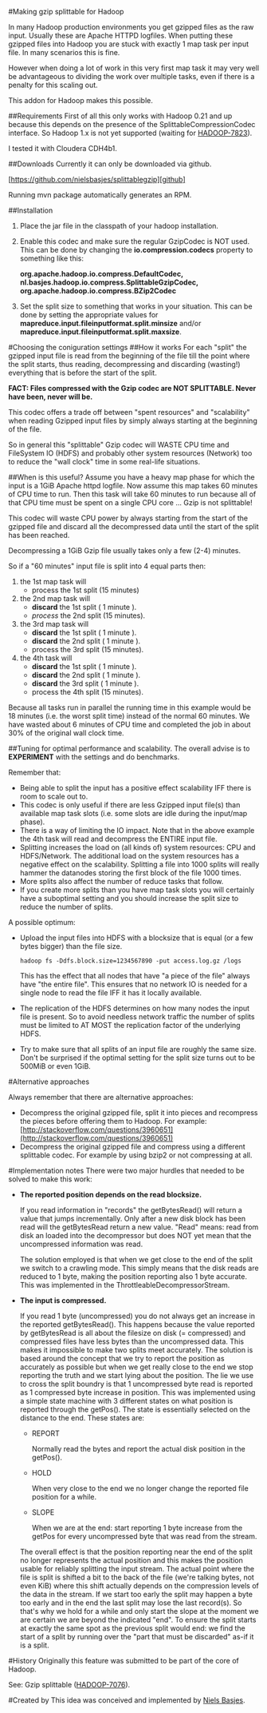 #Making gzip splittable for Hadoop

In many Hadoop production environments you get gzipped files as the raw input. 
Usually these are Apache HTTPD logfiles. 
When putting these gzipped files into Hadoop you are stuck with exactly 1 map 
task per input file. In many scenarios this is fine. 

However when doing a lot of work in this very first map task it may very well be
advantageous to dividing the work over multiple tasks, even if there is a 
penalty for this scaling out.

This addon for Hadoop makes this possible.

##Requirements
First of all this only works with Hadoop 0.21 and up because this depends on 
the presence of the SplittableCompressionCodec interface.
So Hadoop 1.x is not yet supported (waiting for [HADOOP-7823][HADOOP-7823]).

I tested it with Cloudera CDH4b1.

##Downloads
Currently it can only be downloaded via github.

[https://github.com/nielsbasjes/splittablegzip][github]

Running mvn package automatically generates an RPM.

##Installation

1. Place the jar file in the classpath of your hadoop installation.
2. Enable this codec and make sure the regular GzipCodec is NOT used. 
   This can be done by changing the **io.compression.codecs** property to 
   something like this:
    
   **org.apache.hadoop.io.compress.DefaultCodec, nl.basjes.hadoop.io.compress.SplittableGzipCodec, org.apache.hadoop.io.compress.BZip2Codec**
   
3. Set the split size to something that works in your situation. 
   This can be done by setting the appropriate values for 
   **mapreduce.input.fileinputformat.split.minsize** and/or
   **mapreduce.input.fileinputformat.split.maxsize**.

#Choosing the coniguration settings
##How it works
For each "split" the gzipped input file is read from the beginning of the file 
till the point where the split starts, thus reading, decompressing and 
discarding (wasting!) everything that is before the start of the split.

**FACT: Files compressed with the Gzip codec are NOT SPLITTABLE. Never have been, never will be.**

This codec offers a trade off between "spent resources" and "scalability" when
reading Gzipped input files by simply always starting at the beginning of the 
file.

So in general this "splittable" Gzip codec will WASTE CPU time and 
FileSystem IO (HDFS) and probably other system resources (Network) too to
reduce the "wall clock" time in some real-life situations.

##When is this useful?
Assume you have a heavy map phase for which the input is a 1GiB Apache httpd logfile. 
Now assume this map takes 60 minutes of CPU time to run. 
Then this task will take 60 minutes to run because all of that CPU time must be 
spent on a single CPU core ... Gzip is not splittable!

This codec will waste CPU power by always starting from the start of the 
gzipped file and discard all the decompressed data until the start of the split 
has been reached.

Decompressing a 1GiB Gzip file usually takes only a few (2-4) minutes.

So if a "60 minutes" input file is split into 4 equal parts then:

1.  the 1st map task will
    *   process the 1st split (15 minutes)
2.  the 2nd map task will
    *   **discard** the 1st split ( 1 minute ).
    *   _process_ the 2nd split (15 minutes).
3.  the 3rd map task will
    *   **discard** the 1st split ( 1 minute ).
    *   **discard** the 2nd split ( 1 minute ).
    *   process the 3rd split (15 minutes).
4.  the 4th task will
    *   **discard** the 1st split ( 1 minute ).
    *   **discard** the 2nd split ( 1 minute ).
    *   **discard** the 3rd split ( 1 minute ).
    *   process the 4th split (15 minutes).

Because all tasks run in parallel the running time in this example would be 
18 minutes (i.e. the worst split time) instead of the normal 60 minutes. 
We have wasted about 6 minutes of CPU time and completed the job in about 30% 
of the original wall clock time.

##Tuning for optimal performance and scalability.
The overall advise is to **EXPERIMENT** with the settings and do benchmarks.

Remember that:

* Being able to split the input has a positive effect scalability IFF there 
  is room to scale out to.
* This codec is only useful if there are less Gzipped input file(s) than 
  available map task slots (i.e. some slots are idle during the input/map phase).
* There is a way of limiting the IO impact. Note that in the above example the 
  4th task will read and decompress the ENTIRE input file.
* Splitting increases the load on (all kinds of) system resources: 
  CPU and HDFS/Network. The additional load on the system resources has a 
  negative effect on the scalability. Splitting a file into 1000 splits will 
  really hammer the datanodes storing the first block of the file 1000 times.
* More splits also affect the number of reduce tasks that follow.
* If you create more splits than you have map task slots you will certainly have 
  a suboptimal setting and you should increase the split size to reduce the number 
  of splits. 

A possible optimum:

* Upload the input files into HDFS with a blocksize that is equal (or a few 
  bytes bigger) than the file size.
  
     `hadoop fs -Ddfs.block.size=1234567890 -put access.log.gz /logs`
     
  This has the effect that all nodes that have "a piece of the file" always have
  "the entire file". This ensures that no network IO is needed for a single node
  to read the file IFF it has it locally available.
* The replication of the HDFS determines on how many nodes the input file is 
  present. So to avoid needless network traffic the number of splits must be 
  limited to AT MOST the replication factor of the underlying HDFS.
* Try to make sure that all splits of an input file are roughly the same size. 
  Don't be surprised if the optimal setting for the split size turns out to be 
  500MiB or even 1GiB.

#Alternative approaches

Always remember that there are alternative approaches:

* Decompress the original gzipped file, split it into pieces and recompress the pieces before offering them to Hadoop.
  For example: [http://stackoverflow.com/questions/3960651](http://stackoverflow.com/questions/3960651)
* Decompress the original gzipped file and compress using a different splittable codec.
  For example by using bzip2 or not compressing at all.

#Implementation notes
There were two major hurdles that needed to be solved to make this work:

* **The reported position depends on the read blocksize.**

  If you read information in "records" the getBytesRead() will return a value 
  that jumps incrementally. Only after a new disk block has been read will the 
  getBytesRead return a new value. "Read" means: read from disk an loaded into 
  the decompressor but does NOT yet mean that the uncompressed information was read.

  The solution employed is that when we get close to the end of the split we switch to a crawling mode. This simply means that the disk reads are reduced to 1 byte, making the position reporting also 1 byte accurate.
  This was implemented in the ThrottleableDecompressorStream.
  
* **The input is compressed.**

  If you read 1 byte (uncompressed) you do not always get an increase in the 
  reported getBytesRead(). This happens because the value reported by getBytesRead
  is all about the filesize on disk (= compressed) and compressed files have less 
  bytes than the uncompressed data. This makes it impossible to make two splits 
  meet accurately.
  The solution is based around the concept that we try to report the position as 
  accurately as possible but when we get really close to the end we stop 
  reporting the truth and we start lying about the position.
  The lie we use to cross the split boundry is that 1 uncompressed byte read is 
  reported as 1 compressed byte increase in position. 
  This was implemented using a simple state machine with 3 different states on 
  what position is reported through the getPos(). 
  The state is essentially selected on the distance to the end.
  These states are:
  *  REPORT

     Normally read the bytes and report the actual disk position in the getPos().
  *  HOLD

     When very close to the end we no longer change the reported file position 
     for a while.
  *  SLOPE

     When we are at the end: start reporting 1 byte increase from the getPos 
     for every uncompressed byte that was read from the stream.

  The overall effect is that the position reporting near the end of the split no
  longer represents the actual position and this makes the position usable for 
  reliably splitting the input stream.
  The actual point where the file is split is shifted a bit to the back of the 
  file (we're talking bytes, not even KiB) where this shift actually depends on 
  the compression levels of the data in the stream. If we start too early the 
  split may happen a byte too early and in the end the last split may lose the 
  last record(s). So that's why we hold for a while and only start the slope at 
  the moment we are certain we are beyond the indicated "end".
  To ensure the split starts at exactly the same spot as the previous split would
  end: we find the start of a split by running over the "part that must be discarded" 
  as-if it is a split. 

#History
Originally this feature was submitted to be part of the core of Hadoop.

See: Gzip splittable ([HADOOP-7076][HADOOP-7076]).

#Created by
This idea was conceived and implemented by [Niels Basjes][nielsbasjes].

[github]: https://github.com/nielsbasjes/splittablegzip "Github"
[HADOOP-7076]: https://issues.apache.org/jira/browse/HADOOP-7076 "JIRA: Splittable Gzip" 
[HADOOP-7823]: https://issues.apache.org/jira/browse/HADOOP-7823 "JIRA: Splittable Bzip2"
[nielsbasjes]: http://niels.basjes.nl "The homepage of Niels Basjes"